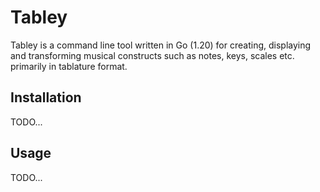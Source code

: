# Tabley

Tabley is a command line tool written in Go (1.20) for creating, displaying and transforming musical constructs such
as notes, keys, scales etc. primarily in tablature format. 

## Installation
TODO...

## Usage
TODO...